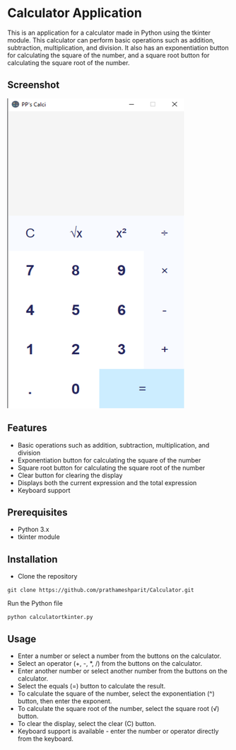 # Calculator Application

This is an application for a calculator made in Python using the tkinter module. This calculator can perform basic operations such as addition, subtraction, multiplication, and division. It also has an exponentiation button for calculating the square of the number, and a square root button for calculating the square root of the number.

## Screenshot

<img align="bottom" alt="python" src="https://github.com/prathameshparit/Calculator/blob/main/App Screenshot.png"  width="400" height="700">


## Features
- Basic operations such as addition, subtraction, multiplication, and division
- Exponentiation button for calculating the square of the number
- Square root button for calculating the square root of the number
- Clear button for clearing the display
- Displays both the current expression and the total expression
- Keyboard support

## Prerequisites
- Python 3.x
- tkinter module

## Installation
- Clone the repository

```
git clone https://github.com/prathameshparit/Calculator.git
```

Run the Python file
```
python calculatortkinter.py
```

## Usage
- Enter a number or select a number from the buttons on the calculator.
- Select an operator (+, -, *, /) from the buttons on the calculator.
- Enter another number or select another number from the buttons on the calculator.
- Select the equals (=) button to calculate the result.
- To calculate the square of the number, select the exponentiation (^) button, then enter the exponent.
- To calculate the square root of the number, select the square root (√) button.
- To clear the display, select the clear (C) button.
- Keyboard support is available - enter the number or operator directly from the keyboard.
